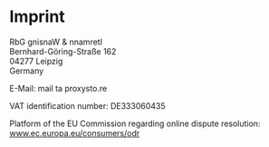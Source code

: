 # Imprint

<span class="ritole">RbG gnisnaW &amp; nnamretI</span><br>
Bernhard-Göring-Straße 162<br>
04277 Leipzig<br>
Germany

E-Mail: mail <span class="ritole">ta</span> proxysto.re

VAT identification number: DE333060435

Platform of the EU Commission regarding online dispute resolution: <a rel="noreferrer" href="https://www.ec.europa.eu/consumers/odr">www.ec.europa.eu/consumers/odr</a>
